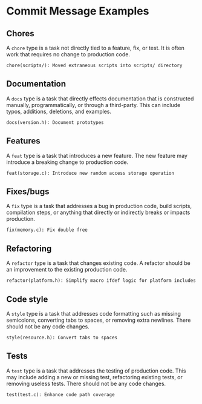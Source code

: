 Commit Message Examples
=======================

## Chores

A `chore` type is a task not directly tied to a feature, fix, or test. It is
often work that requires no change to production code.

```
chore(scripts/): Moved extraneous scripts into scripts/ directory
```

## Documentation

A `docs` type is a task that directly effects documentation that is
constructed manually, programmatically, or through a third-party. This
can include typos, additions, deletions, and examples.

```
docs(version.h): Document prototypes
```

## Features

A `feat` type is a task that introduces a new feature. The new feature
may introduce a breaking change to production code.

```
feat(storage.c): Introduce new random access storage operation
```

## Fixes/bugs

A `fix` type is a task that addresses a bug in production code, build
scripts, compilation steps, or anything that directly or indirectly breaks or
impacts production.

```
fix(memory.c): Fix double free
```

## Refactoring

A `refactor` type is a task that changes existing code. A refactor
should be an improvement to the existing production code.

```
refactor(platform.h): Simplify macro ifdef logic for platform includes
```

## Code style

A `style` type is a task that addresses code formatting such as missing
semicolons, converting tabs to spaces, or removing extra newlines. There
should not be any code changes.

```
style(resource.h): Convert tabs to spaces
```

## Tests

A `test` type is a task that addresses the testing of production code.
This may include adding a new or missing test, refactoring existing
tests, or removing useless tests. There should not be any code changes.

```
test(test.c): Enhance code path coverage
```
